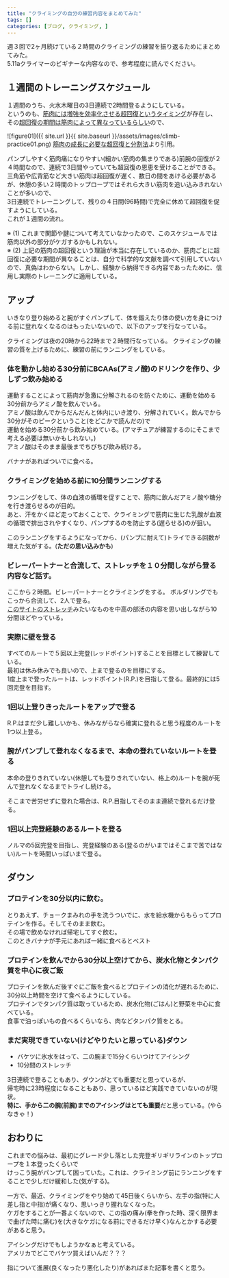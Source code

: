 ```yaml
---
title: "クライミングの自分の練習内容をまとめてみた"
tags: []
categories: [ブログ, クライミング, ]
---
```


週３回で2ヶ月続けている２時間のクライミングの練習を振り返るためにまとめてみた。  
5.11aクライマーのビギナーな内容なので、参考程度に読んでください。  

## １週間のトレーニングスケジュール

１週間のうち、火水木曜日の3日連続で2時間登るようにしている。  
というのも、[筋肉には増強を効率化させる超回復というタイミング](https://papaoshigoto.com/archives/121)が存在し、  
その[超回復の期間は筋肉によって異なっているらしい](http://homegym-training.com/training/training1_06.html)ので、  

![figure01]({{ site.url }}{{ site.baseurl }}/assets/images/climb-practice01.png)
[筋肉の成長に必要な超回復と分割法](http://homegym-training.com/training/training1_06.html)より引用。  

パンプしやすく筋肉痛になりやすい(細かい筋肉の集まりである)前腕の回復が２４時間なので、連続で3日間やっていても超回復の恩恵を受けることができる。  
三角筋や広背筋など大きい筋肉は超回復が遅く、数日の間をあける必要があるが、休憩の多い２時間のトップロープではそれら大きい筋肉を追い込みきれないことが多いので、  
3日連続でトレーニングして、残りの４日間(96時間)で完全に休めて超回復を促すようにしている。  
これが１週間の流れ。  

※ (1) これまで関節や腱について考えていなかったので、このスケジュールでは筋肉以外の部分がケガするかもしれない。  
※ (2) 上記の筋肉の超回復という理論が本当に存在しているのか、筋肉ごとに超回復に必要な期間が異なることは、自分で科学的な文献を調べて引用していないので、真偽はわからない。しかし、経験から納得できる内容であったために、信用し実際のトレーニングに適用している。  


## アップ

いきなり登り始めると腕がすぐパンプして、体を鍛えたり体の使い方を身につける前に登れなくなるのはもったいないので、以下のアップを行なっている。  

クライミングは夜の20時から22時まで２時間行なっている。 クライミングの練習の質を上げるために、練習の前にランニングをしている。  

### 体を動かし始める30分前にBCAAs(アミノ酸)のドリンクを作り、少しずつ飲み始める

運動することによって筋肉が急激に分解されるのを防ぐために、運動を始める30分前からアミノ酸を飲んでいる。  
アミノ酸は飲んでからだんだんと体内にいき渡り、分解されていく。飲んでから30分がそのピークということ(をどこかで読んだの)で  
運動を始める30分前から飲み始めている。(アマチュアが練習するのにそこまで考える必要は無いかもしれない。)  
アミノ酸はそのまま最後までちびちび飲み続ける。  

バナナがあればついでに食べる。  


### クライミングを始める前に10分間ランニングする

ランニングをして、体の血液の循環を促すことで、筋肉に飲んだアミノ酸や糖分を行き渡らせるのが目的。  
あと、汗をかくほど走っておくことで、クライミングで筋肉に生じた乳酸が血液の循環で排出されやすくなり、パンプするのを防止する(遅らせる)のが狙い。  

このランニングをするようになってから、(パンプに耐えて)トライできる回数が増えた気がする。(**ただの思い込みかも**)  

### ビレーパートナーと合流して、ストレッチを１０分間しながら登る内容など話す。

ここから２時間。ビレーパートナーとクライミングをする。  ボルダリングでもこっから合流して、2人で登る。  
[このサイトのストレッチ](https://www.climbing-net.com/general/%E9%87%8E%E5%8F%A3%E5%95%93%E4%BB%A3%E3%81%AB%E6%95%99%E3%82%8F%E3%82%8B%E3%82%AF%E3%83%A9%E3%82%A4%E3%83%9F%E3%83%B3%E3%82%B0%E3%83%BB%E3%83%9C%E3%83%AB%E3%83%80%E3%83%AA%E3%83%B3%E3%82%B0%E5%89%8D/)みたいなものを中高の部活の内容を思い出しながら10分間ほどやっている。  

### **実際に壁を登る**

すべてのルートで５回以上完登(レッドポイント)することを目標として練習している。  
最初は休み休みでも良いので、上まで登るのを目標にする。  
1度上まで登ったルートは、レッドポイント(R.P.)を目指して登る。最終的には5回完登を目指す。  

### 1回以上登りきったルートをアップで登る

R.P.はまだ少し難しいかも、休みながらなら確実に登れると思う程度のルートを1つ以上登る。  

### 腕がパンプして登れなくなるまで、本命の登れていないルートを登る

本命の登りきれていない(休憩しても登りきれていない、格上の)ルートを腕が死んで登れなくなるまでトライし続ける。  

そこまで苦労せずに登れた場合は、R.P.目指してそのまま連続で登れるだけ登る。  

### 1回以上完登経験のあるルートを登る

ノルマの5回完登を目指し、完登経験のある(登るのがいまではそこまで苦ではない)ルートを時間いっぱいまで登る。  

## ダウン

### プロテインを30分以内に飲む。

とりあえず、チョークまみれの手を洗うついでに、水を給水機からもらってプロテインを作る。そしてそのまま飲む。  
その場で飲めなければ帰宅してすぐ飲む。  
このときバナナが手元にあれば一緒に食べるとベスト  

### プロテインを飲んでから30分以上空けてから、炭水化物とタンパク質を中心に夜ご飯

プロテインを飲んだ後すぐにご飯を食べるとプロテインの消化が遅れるために、30分以上時間を空けて食べるようにしている。  
プロテインでタンパク質は取っているため、炭水化物(ごはん)と野菜を中心に食べている。  
食事で油っぽいもの食べるくらいなら、肉などタンパク質をとる。   


### まだ実現できていない(けどやりたいと思っている)ダウン

- バケツに氷水をはって、二の腕まで15分くらいつけてアイシング
- 10分間のストレッチ

3日連続で登ることもあり、ダウンがとても重要だと思っているが、  
帰宅時に23時程度になることもあり、思っているほど実践できていないのが現状。  
**特に、手から二の腕(前腕)までのアイシングはとても重要**だと思っている。(やらなきゃ！)  

## おわりに
これまでの悩みは、最初にグレード少し落とした完登ギリギリラインのトップロープを１本登ったくらいで  
けっこう腕がパンプして困っていた。これは、クライミング前にランニングをすることで少しだけ緩和した(気がする)。  

一方で、最近、クライミングをやり始めて45日後くらいから、左手の指(特に人差し指と中指)が痛くなり、思いっきり握れなくなった。  
ケガをすることが一番よくないので、この指の痛み(拳を作った時、深く限界まで曲げた時に痛む)を(大きなケガになる前にできるだけ早く)なんとかする必要があると思う。  

アイシングだけでもしようかなぁと考えている。  
アメリカでどこでバケツ買えばいんだ？？？  

指について進展(良くなったり悪化したり)があればまた記事を書くと思う。    

